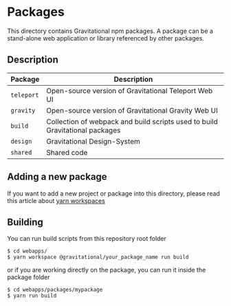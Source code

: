 # Packages

This directory contains Gravitational npm packages. A package can be
a stand-alone web application or library referenced by other packages.

## Description

|Package   | Description  |
|---|---|
|`teleport`| Open-source version of Gravitational Teleport Web UI |
|`gravity`|  Open-source version of Gravitational Gravity Web UI   |
|`build`| Collection of webpack and build scripts used to build Gravitational packages |
|`design`| Gravitational Design-System  |
|`shared`| Shared code |

## Adding a new package

If you want to add a new project or package into this directory,
please read this article about
[yarn workspaces](https://yarnpkg.com/blog/2017/08/02/introducing-workspaces/)

## Building

You can run build scripts from this repository root folder

```
$ cd webapps/
$ yarn workspace @gravitational/your_package_name run build
```

or if you are working directly on the package, you can run it inside the
package folder

```
$ cd webapps/packages/mypackage
$ yarn run build
```